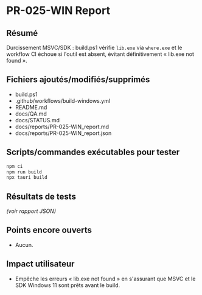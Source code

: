 # PR-025-WIN Report

## Résumé
Durcissement MSVC/SDK : build.ps1 vérifie `lib.exe` via `where.exe` et le workflow CI échoue si l'outil est absent, évitant définitivement « lib.exe not found ».

## Fichiers ajoutés/modifiés/supprimés
- build.ps1
- .github/workflows/build-windows.yml
- README.md
- docs/QA.md
- docs/STATUS.md
- docs/reports/PR-025-WIN_report.md
- docs/reports/PR-025-WIN_report.json

## Scripts/commandes exécutables pour tester
```bash
npm ci
npm run build
npx tauri build
```

## Résultats de tests
*(voir rapport JSON)*

## Points encore ouverts
- Aucun.

## Impact utilisateur
- Empêche les erreurs « lib.exe not found » en s'assurant que MSVC et le SDK Windows 11 sont prêts avant le build.
